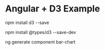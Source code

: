 # Angular + D3 Example

npm install d3 --save

npm install @types/d3 --save-dev

ng generate component bar-chart

